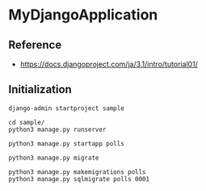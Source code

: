 # MyDjangoApplication
## Reference
- https://docs.djangoproject.com/ja/3.1/intro/tutorial01/

## Initialization
```
django-admin startproject sample

cd sample/
python3 manage.py runserver

python3 manage.py startapp polls

python3 manage.py migrate

python3 manage.py makemigrations polls
python3 manage.py sqlmigrate polls 0001
```

